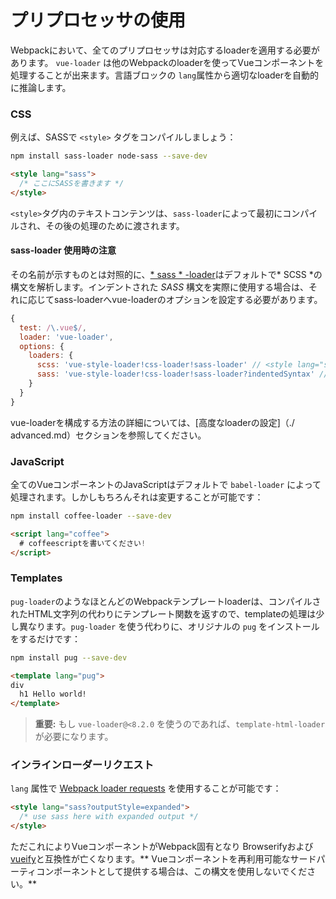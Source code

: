 # プリプロセッサの使用

Webpackにおいて、全てのプリプロセッサは対応するloaderを適用する必要があります。 `vue-loader` は他のWebpackのloaderを使ってVueコンポーネントを処理することが出来ます。言語ブロックの `lang`属性から適切なloaderを自動的に推論します。

### CSS

例えば、SASSで `<style>` タグをコンパイルしましょう：

``` bash
npm install sass-loader node-sass --save-dev
```

``` html
<style lang="sass">
  /* ここにSASSを書きます */
</style>
```

 `<style>`タグ内のテキストコンテンツは、`sass-loader`によって最初にコンパイルされ、その後の処理のために渡されます。

#### sass-loader 使用時の注意

その名前が示すものとは対照的に、[* sass * -loader](https://github.com/jtangelder/sass-loader)はデフォルトで* SCSS *の構文を解析します。インデントされた *SASS* 構文を実際に使用する場合は、それに応じてsass-loaderへvue-loaderのオプションを設定する必要があります。

```javascript
{
  test: /\.vue$/,
  loader: 'vue-loader',
  options: {
    loaders: {
      scss: 'vue-style-loader!css-loader!sass-loader' // <style lang="scss">
      sass: 'vue-style-loader!css-loader!sass-loader?indentedSyntax' // <style lang="sass">
    }
  }
}
```

vue-loaderを構成する方法の詳細については、[高度なloaderの設定]（./ advanced.md）セクションを参照してください。

### JavaScript

全てのVueコンポーネントのJavaScriptはデフォルトで `babel-loader` によって処理されます。しかしもちろんそれは変更することが可能です：

``` bash
npm install coffee-loader --save-dev
```

``` html
<script lang="coffee">
  # coffeescriptを書いてください!
</script>
```

### Templates

`pug-loader`のようなほとんどのWebpackテンプレートloaderは、コンパイルされたHTML文字列の代わりにテンプレート関数を返すので、templateの処理は少し異なります。`pug-loader` を使う代わりに、オリジナルの `pug` をインストールをするだけです：

``` bash
npm install pug --save-dev
```

``` html
<template lang="pug">
div
  h1 Hello world!
</template>
```

> **重要:** もし `vue-loader@<8.2.0` を使うのであれば、`template-html-loader` が必要になります。

### インラインローダーリクエスト

`lang` 属性で [Webpack loader requests](https://webpack.github.io/docs/loaders.html#introduction) を使用することが可能です：

``` html
<style lang="sass?outputStyle=expanded">
  /* use sass here with expanded output */
</style>
```

ただこれによりVueコンポーネントがWebpack固有となり Browserifyおよび[vueify](https://github.com/vuejs/vueify)と互換性が亡くなります。** Vueコンポーネントを再利用可能なサードパーティコンポーネントとして提供する場合は、この構文を使用しないでください。**
